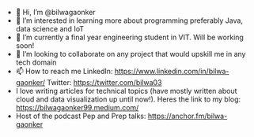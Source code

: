- 👋 Hi, I’m @bilwagaonker
- 👀 I’m interested in learning more about programming preferably Java, data science and IoT
- 🌱 I’m currently a final year engineering student in VIT. Will be working soon!
- 💞️ I’m looking to collaborate on any project that would upskill me in any tech domain
- 📫 How to reach me 
LinkedIn: https://www.linkedin.com/in/bilwa-gaonker/
Twitter: https://twitter.com/bilwa03
- I love writing articles for technical topics (have mostly written about cloud and data visualization up until now!).
Heres the link to my blog: https://bilwagaonker99.medium.com/
- Host of the podcast Pep and Prep talks: https://anchor.fm/bilwa-gaonker

<!---
bilwagaonker/bilwagaonker is a ✨ special ✨ repository because its `README.md` (this file) appears on your GitHub profile.
You can click the Preview link to take a look at your changes.
--->
